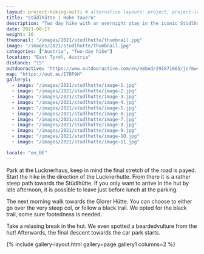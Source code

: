 ```yaml
---
layout: project-hiking-multi # alternative layouts: project, project-left, project-right, project-top
title: "Stüdlhütte | Hohe Tauern"
description: "Two day hike with an overnight stay in the iconic Stüdlhütte."
date: 2021-08-17
weight: 10
thumbnail: "/images/2021/studlhutte/thumbnail.jpg"
image: "/images/2021/studlhutte/thumbnail.jpg"
categories: ["Austria", "Two-day hike"]
location: "East Tyrol, Austria"
distance: "15"
outdooractive: "https://www.outdooractive.com/en/embed/291871665/js?mw=false&usr=4imcb1&key=USR-LKA30EGO-EMWGMIS4-4OSSTG7J"
map: "https://out.ac/ITRP9H"
gallery1:
  - image: "/images/2021/studlhutte/image-1.jpg"
  - image: "/images/2021/studlhutte/image-2.jpg"
  - image: "/images/2021/studlhutte/image-3.jpg"
  - image: "/images/2021/studlhutte/image-4.jpg"
  - image: "/images/2021/studlhutte/image-5.jpg"
  - image: "/images/2021/studlhutte/image-6.jpg"
  - image: "/images/2021/studlhutte/image-7.jpg"
  - image: "/images/2021/studlhutte/image-8.jpg"
  - image: "/images/2021/studlhutte/image-9.jpg"
  - image: "/images/2021/studlhutte/image-10.jpg"
  - image: "/images/2021/studlhutte/image-11.jpg"

locale: "en_BE"
---
```

Park at the Lucknerhaus, keep in mind the final stretch of the road is payed. Start the hike in the direction of the Lucknerhutte. From there it is a rather steep path towards the Stüdlhütte. If you only want to arrive in the hut by late afternoon, it is possible to leave just before lunch at the parking.

The next morning walk towards the Glorer Hütte. You can choose to either go over the very steep col, or follow a black trail. We opted for the black trail, some sure footedness is needed. 

Take a relaxing break in the hut. We even spotted a beardedvulture from the hut! Afterwards, the final descent towards the car park starts.

{% include gallery-layout.html gallery=page.gallery1 columns=2 %}

